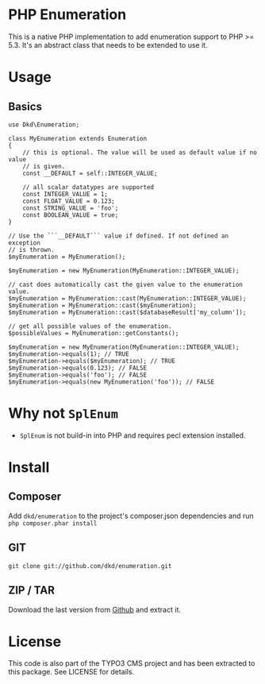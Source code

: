 # PHP Enumeration

This is a native PHP implementation to add enumeration support to PHP >= 5.3.
It's an abstract class that needs to be extended to use it.

# Usage

## Basics

    use Dkd\Enumeration;

    class MyEnumeration extends Enumeration
    {
        // this is optional. The value will be used as default value if no value
        // is given.
        const __DEFAULT = self::INTEGER_VALUE;

        // all scalar datatypes are supported
        const INTEGER_VALUE = 1;
        const FLOAT_VALUE = 0.123;
        const STRING_VALUE = 'foo';
        const BOOLEAN_VALUE = true;
    }

    // Use the ```__DEFAULT``` value if defined. If not defined an exception
    // is thrown.
    $myEnumeration = MyEnumeration();

    $myEnumeration = new MyEnumeration(MyEnumeration::INTEGER_VALUE);

    // cast does automatically cast the given value to the enumeration value.
    $myEnumeration = MyEnumeration::cast(MyEnumeration::INTEGER_VALUE);
    $myEnumeration = MyEnumeration::cast($myEnumeration);
    $myEnumeration = MyEnumeration::cast($databaseResult['my_column']);

    // get all possible values of the enumeration.
    $possibleValues = MyEnumeration::getConstants();

    $myEnumeration = new MyEnumeration(MyEnumeration::INTEGER_VALUE);
    $myEnumeration->equals(1); // TRUE
    $myEnumeration->equals($myEnumeration); // TRUE
    $myEnumeration->equals(0.123); // FALSE
    $myEnumeration->equals('foo'); // FALSE
    $myEnumeration->equals(new MyEnumeration('foo')); // FALSE

# Why not ```SplEnum```

* ```SplEnum``` is not build-in into PHP and requires pecl extension installed.

# Install

## Composer

Add ```dkd/enumeration``` to the project's composer.json dependencies and run
```php composer.phar install```

## GIT

```git clone git://github.com/dkd/enumeration.git```

## ZIP / TAR

Download the last version from [Github](https://github.com/dkd/enumeration/tags)
and extract it.

# License

This code is also part of the TYPO3 CMS project and has been extracted to this
package.
See LICENSE for details.
